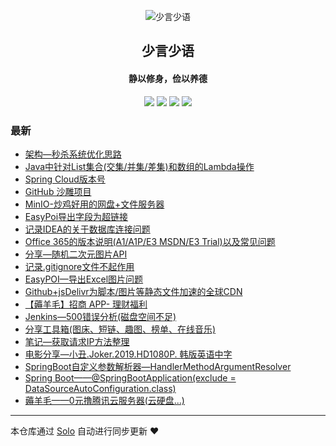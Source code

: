 <p align="center"><img alt="少言少语" src="https://img.hacpai.com/avatar/1557586345620_1586090725173.jpeg"></p><h2 align="center">
少言少语
</h2>

<h4 align="center">静以修身，俭以养德</h4>
<p align="center"><a title="少言少语" target="_blank" href="https://github.com/JssDream/solo-blog"><img src="https://img.shields.io/github/last-commit/JssDream/solo-blog.svg?style=flat-square&color=FF9900"></a>
<a title="GitHub repo size in bytes" target="_blank" href="https://github.com/JssDream/solo-blog"><img src="https://img.shields.io/github/repo-size/JssDream/solo-blog.svg?style=flat-square"></a>
<a title="Solo Version" target="_blank" href="https://github.com/88250/solo/releases"><img src="https://img.shields.io/badge/solo-4.3.1-f1e05a.svg?style=flat-square&color=blueviolet"></a>
<a title="Hits" target="_blank" href="https://github.com/88250/hits"><img src="https://hits.b3log.org/JssDream/solo-blog.svg"></a></p>

### 最新

* [架构—秒杀系统优化思路](https://www.hjava.cn/articles/2021/07/09/1625814815830.html)
* [Java中针对List集合(交集/并集/差集)和数组的Lambda操作](https://www.hjava.cn/articles/2020/12/07/1607345203030.html)
* [Spring Cloud版本号](https://www.hjava.cn/articles/2020/08/20/1597909638127.html)
* [GitHub 沙雕项目](https://www.hjava.cn/articles/2020/07/30/1596112525485.html)
* [MinIO-炒鸡好用的网盘+文件服务器](https://www.hjava.cn/articles/2020/07/24/1595578346772.html)
* [EasyPoi导出字段为超链接](https://www.hjava.cn/articles/2020/06/17/1592396658708.html)
* [记录IDEA的关于数据库连接问题](https://www.hjava.cn/articles/2020/06/10/1591791265043.html)
* [Office 365的版本说明(A1/A1P/E3 MSDN/E3 Trial)以及常见问题](https://www.hjava.cn/articles/2020/05/29/1590746577309.html)
* [分享—随机二次元图片API](https://www.hjava.cn/articles/2020/05/26/1590475418750.html)
* [记录.gitignore文件不起作用](https://www.hjava.cn/articles/2020/05/24/1590312447443.html)
* [EasyPOI—导出Excel图片问题](https://www.hjava.cn/articles/2020/04/27/1587970259806.html)
* [Github+jsDelivr为脚本/图片等静态文件加速的全球CDN](https://www.hjava.cn/articles/2020/04/01/1585736011733.html)
* [【薅羊毛】招商 APP- 理财福利](https://www.hjava.cn/articles/2020/03/27/1585289293648.html)
* [Jenkins—500错误分析(磁盘空间不足)](https://www.hjava.cn/articles/2019/12/13/1576226764937.html)
* [分享工具箱(图床、短链、趣图、榜单、在线音乐)](https://www.hjava.cn/articles/2019/12/12/1576119045214.html)
* [笔记—获取请求IP方法整理](https://www.hjava.cn/articles/2019/12/04/1575442618755.html)
* [电影分享—小丑.Joker.2019.HD1080P. 韩版英语中字](https://www.hjava.cn/articles/2019/11/15/1573787853367.html)
* [SpringBoot自定义参数解析器—HandlerMethodArgumentResolver](https://www.hjava.cn/articles/2019/11/08/1573203264692.html)
* [Spring Boot——@SpringBootApplication(exclude = DataSourceAutoConfiguration.class)](https://www.hjava.cn/articles/2019/10/30/1572431859394.html)
* [薅羊毛——0元撸腾讯云服务器(云硬盘...)](https://www.hjava.cn/articles/2019/10/29/1572314884193.html)



---

本仓库通过 [Solo](https://github.com/88250/solo) 自动进行同步更新 ❤️ 